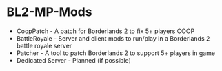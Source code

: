 # BL2-MP-Mods
- CoopPatch - A patch for Borderlands 2 to fix 5+ players COOP
- BattleRoyale - Server and client mods to run/play in a Borderlands 2 battle royale server
- Patcher - A tool to patch Borderlands 2 to support 5+ players in game
- Dedicated Server - Planned (if possible)
